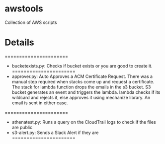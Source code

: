 # awstools
Collection of AWS scripts 
# Details
======================
* bucketexists.py: Checks if bucket exists or you are good to create it.
======================
* approver.py: Auto Approves a ACM Certificate Request. There was a manual step required when stacks come up and request a certificate. The stack for lambda function drops the emails in the s3 bucket.
S3 bucket generates an event and triggers the lambda.
lambda checks if its wildcard and rejects it, else approves it using mechanize library.
An email is sent in either case.

======================
* athenatest.py: Runs a query on the CloudTrail logs to check if the files are public
* s3-alert.py: Sends a Slack Alert if they are
======================

